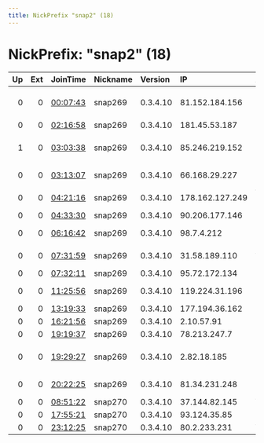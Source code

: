 ```yaml
---
title: NickPrefix "snap2" (18)
---
```


# NickPrefix: "snap2" (18)

|   Up |   Ext | JoinTime                                                                                            | Nickname   | Version   | IP              | AS                                       | CC   |   ORp |   Dirp | OS    | Contact   |   eFamMembers |
|-----:|------:|:----------------------------------------------------------------------------------------------------|:-----------|:----------|:----------------|:-----------------------------------------|:-----|------:|-------:|:------|:----------|--------------:|
|    0 |     0 | [00:07:43](https://metrics.torproject.org/rs.html#details/2081DD9DAFCBAAD09E553C656291E351E7FA0F47) | snap269    | 0.3.4.10  | 81.152.184.156  | British Telecommunications PLC           | gb   | 43359 |      0 | Linux | None      |             1 |
|    0 |     0 | [02:16:58](https://metrics.torproject.org/rs.html#details/D8171A395A859688E9B410BE7BF000FAFDB9620B) | snap269    | 0.3.4.10  | 181.45.53.187   | Telecentro S.A.                          | ar   | 44341 |      0 | Linux | None      |             1 |
|    1 |     0 | [03:03:38](https://metrics.torproject.org/rs.html#details/898A7D9571C4E577D9E8F3C23944F54232F433AF) | snap269    | 0.3.4.10  | 85.246.219.152  | Servicos De Comunicacoes E Multimedia S. | pt   | 39403 |      0 | Linux | None      |             1 |
|    0 |     0 | [03:13:07](https://metrics.torproject.org/rs.html#details/27FD0089DF916F067D1E0BD35C456121EE9B34F4) | snap269    | 0.3.4.10  | 66.168.29.227   | Charter Communications                   | us   | 43019 |      0 | Linux | None      |             1 |
|    0 |     0 | [04:21:16](https://metrics.torproject.org/rs.html#details/6E786489DDBF0FB0D4DC04C6D30AE90C49E4221B) | snap269    | 0.3.4.10  | 178.162.127.249 | WEST CALL SPb LLC                        | ru   | 40745 |      0 | Linux | None      |             1 |
|    0 |     0 | [04:33:30](https://metrics.torproject.org/rs.html#details/B37C53B091DF9AD6E3CB42A249AD13D939C5D78E) | snap269    | 0.3.4.10  | 90.206.177.146  | Sky UK Limited                           | gb   | 38587 |      0 | Linux | None      |             1 |
|    0 |     0 | [06:16:42](https://metrics.torproject.org/rs.html#details/AC493F76E18DD34D122382123BA8E03585CC7BB5) | snap269    | 0.3.4.10  | 98.7.4.212      | Time Warner Cable Internet LLC           | us   | 43149 |      0 | Linux | None      |             1 |
|    0 |     0 | [07:31:59](https://metrics.torproject.org/rs.html#details/E7C12579B1A24500F061616AFD987F8C6F312507) | snap269    | 0.3.4.10  | 31.58.189.110   | Aria Shatel Company Ltd                  | ir   | 40197 |      0 | Linux | None      |             1 |
|    0 |     0 | [07:32:11](https://metrics.torproject.org/rs.html#details/CAE795DF353DB07EF4A9158C7D866EAF33F28715) | snap269    | 0.3.4.10  | 95.72.172.134   | Rostelecom                               | ru   | 37187 |      0 | Linux | None      |             1 |
|    0 |     0 | [11:25:56](https://metrics.torproject.org/rs.html#details/D200A883E83F281B42F46E2F7F5B5A4286E2E2C8) | snap269    | 0.3.4.10  | 119.224.31.196  | CallPlus Services Limited                | nz   | 35809 |      0 | Linux | None      |             1 |
|    0 |     0 | [13:19:33](https://metrics.torproject.org/rs.html#details/8017A3939F0954F577D993131CEF683AC76E55FF) | snap269    | 0.3.4.10  | 177.194.36.162  | CLARO S.A.                               | br   | 34809 |      0 | Linux | None      |             1 |
|    0 |     0 | [16:21:56](https://metrics.torproject.org/rs.html#details/B90BFEBB1FBA58C552EADBB4E4606D3F818DBCCE) | snap269    | 0.3.4.10  | 2.10.57.91      | Orange                                   | fr   | 38437 |      0 | Linux | None      |             1 |
|    0 |     0 | [19:19:37](https://metrics.torproject.org/rs.html#details/7051304FE502CCEAEA5917719480805F6DAAFA88) | snap269    | 0.3.4.10  | 78.213.247.7    | Free SAS                                 | fr   | 44597 |      0 | Linux | None      |             1 |
|    0 |     0 | [19:29:27](https://metrics.torproject.org/rs.html#details/8BF05670DFA1281015C58114E1E6CDB7CABC1938) | snap269    | 0.3.4.10  | 2.82.18.185     | Servicos De Comunicacoes E Multimedia S. | pt   | 43725 |      0 | Linux | None      |             1 |
|    0 |     0 | [20:22:25](https://metrics.torproject.org/rs.html#details/A8F474FBF84C9B18424414F19E43E747B782E23A) | snap269    | 0.3.4.10  | 81.34.231.248   | Telefonica De Espana                     | es   | 36237 |      0 | Linux | None      |             1 |
|    0 |     0 | [08:51:22](https://metrics.torproject.org/rs.html#details/4EFCED9ADA0CF2B7B3F585AC8CF92C52CE9D5DF6) | snap270    | 0.3.4.10  | 37.144.82.145   | VimpelCom                                | ru   | 42639 |      0 | Linux | None      |             1 |
|    0 |     0 | [17:55:21](https://metrics.torproject.org/rs.html#details/D25861967BD4C92FA72A5B69B5F177DEDDF29255) | snap270    | 0.3.4.10  | 93.124.35.85    | Rostelecom                               | ru   | 39587 |      0 | Linux | None      |             1 |
|    0 |     0 | [23:12:25](https://metrics.torproject.org/rs.html#details/D5CA0E9DF43F15716FB9C61583B2F2C87C2DE2D5) | snap270    | 0.3.4.10  | 80.2.233.231    | Virgin Media Limited                     | gb   | 44607 |      0 | Linux | None      |             1 |
